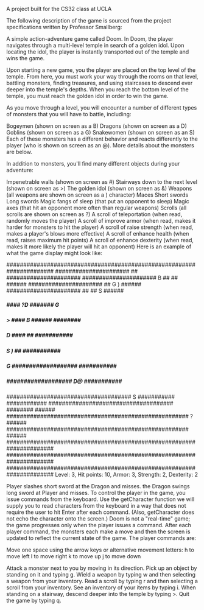 A project built for the CS32 class at UCLA

The following description of the game is sourced from the project specifications written by Professor Smallberg:

A simple action-adventure game called Doom. In Doom, the player navigates through a multi-level temple in search of a golden idol. Upon locating the idol, the player is instantly transported out of the temple and wins the game.

Upon starting a new game, you the player are placed on the top level of the temple. From here, you must work your way through the rooms on that level, battling monsters, finding treasures, and using staircases to descend ever deeper into the temple's depths. When you reach the bottom level of the temple, you must reach the golden idol in order to win the game.

As you move through a level, you will encounter a number of different types of monsters that you will have to battle, including:

Bogeymen (shown on screen as a B)
Dragons (shown on screen as a D)
Goblins (shown on screen as a G)
Snakewomen (shown on screen as an S)
Each of these monsters has a different behavior and reacts differently to the player (who is shown on screen as an @). More details about the monsters are below.

In addition to monsters, you'll find many different objects during your adventure:

Impenetrable walls (shown on screen as #)
Stairways down to the next level (shown on screen as >)
The golden idol (shown on screen as &)
Weapons (all weapons are shown on screen as a ) character)
Maces
Short swords
Long swords
Magic fangs of sleep (that put an opponent to sleep)
Magic axes (that hit an opponent more often than regular weapons)
Scrolls (all scrolls are shown on screen as ?)
A scroll of teleportation (when read, randomly moves the player)
A scroll of improve armor (when read, makes it harder for monsters to hit the player)
A scroll of raise strength (when read, makes a player's blows more effective)
A scroll of enhance health (when read, raises maximum hit points)
A scroll of enhance dexterity (when read, makes it more likely the player will hit an opponent)
Here is an example of what the game display might look like:

######################################################################
######################             ##           ######################
######################          B  ##           ##              ######
######################             ##     G                  )  ######
######################             ##           ##       S      ######
#####             ####           ?D        #######    G         ######
##### >           ####      B      ###### ########              ######
#####        D    ####             ##         ########### ############
#####              S           )   ##         ########### ############
#####     G       ###################         ########### ############
#####             ################### D@      ########### ############
#####################################       S ########### ############
#####################################         ########          ######
######################################################   ?      ######
######################################################          ######
######################################################################
######################################################################
######################################################################
Level: 3, Hit points: 10, Armor: 3, Strength: 2, Dexterity: 2

Player slashes short sword at the Dragon and misses.
the Dragon swings long sword at Player and misses.
To control the player in the game, you issue commands from the keyboard. Use the getCharacter function we will supply you to read characters from the keyboard in a way that does not require the user to hit Enter after each command. (Also, getCharacter does not echo the character onto the screen.) Doom is not a "real-time" game; the game progresses only when the player issues a command. After each player command, the monsters each make a move and then the screen is updated to reflect the current state of the game. The player commands are:

Move one space using the arrow keys or alternative movement letters:
h to move left
l to move right
k to move up
j to move down

Attack a monster next to you by moving in its direction.
Pick up an object by standing on it and typing g.
Wield a weapon by typing w and then selecting a weapon from your inventory.
Read a scroll by typing r and then selecting a scroll from your inventory.
See an inventory of your items by typing i.
When standing on a stairway, descend deeper into the temple by typing >.
Quit the game by typing q.

